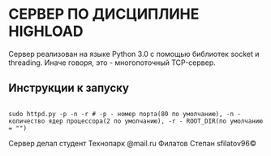 <h1>СЕРВЕР ПО ДИСЦИПЛИНЕ HIGHLOAD</h1>
<p>Сервер реализован на языке Python 3.0 с помощью библиотек socket и threading. Иначе говоря, это - многопоточный TCP-сервер.</p>
<h2>Инструкции к запуску</h2>
<code>
sudo httpd.py -p -n -r # -p - номер порта(80 по умолчанию), -n - количество ядер процессора(2 по умолчанию), -r - ROOT_DIR(по умолчанию = "")
</code>
<p>Сервер делал студент Технопарк @mail.ru Филатов Степан sfilatov96&copy;</p>